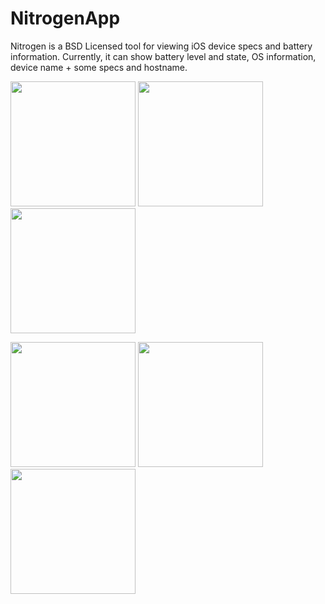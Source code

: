 # NitrogenApp

Nitrogen is a BSD Licensed tool for viewing iOS device specs and battery information.
Currently, it can show battery level and state, OS information, device name + some specs and hostname.
<p float="left">
  <img src="https://user-images.githubusercontent.com/54189319/137585092-0e93b77f-44c0-4787-a538-515b729021d2.png" width="200">
  <img src="https://user-images.githubusercontent.com/54189319/137585070-6d505cfa-bfad-434e-83dd-bae2c3caad6a.png" width="200">
  <img src="https://user-images.githubusercontent.com/54189319/137585404-d2d43a5a-74e8-47de-9e6c-debceeec673b.png" width="200">
</p>
<p float="left">
  <img src="https://user-images.githubusercontent.com/54189319/137588317-7161c933-7a6d-45b2-917d-5398ba5dc1f6.png" width="200">
  <img src="https://user-images.githubusercontent.com/54189319/137588324-c5dc2556-87d2-4a1e-8741-f3c786d4e72b.png" width="200">
  <img src=">https://user-images.githubusercontent.com/54189319/137588329-7d18f00a-1b83-4ee6-8507-a7a01bf5580f.png" width="200">
</p>
